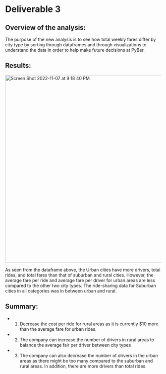# Deliverable 3
## Overview of the analysis:
The purpose of the new analysis is to see how total weekly fares differ by  city type by  sorting through dataframes and through visualizations to understand the data in order to help make future decisions at PyBer.

## Results:
<img width="604" alt="Screen Shot 2022-11-07 at 9 18 40 PM" src="https://user-images.githubusercontent.com/115126898/200458968-e5340ce9-8a9c-43c0-8a03-ea48d11ba7c8.png">

As seen from the dataframe above, the Urban cities have more drivers, total rides, and total fares than that of suburban and rural cities. However, the average fare per ride and average fare per driver for urban areas are less compared to the other two city types. The ride-sharing data for Suburban cities in all categories was in between urban and rural. 

## Summary:
- 1. Decrease the cost per ride for rural areas as it is currently $10 more than the average fare for urban rides.
- 2. The company can increase the number of drivers in rural areas to balance the average fair per driver between city types
- 3. The company can also decrease the number of drivers in the urban areas as there might be too many compared to the suburban and rural areas. In addition, there are more drivers than total rides.
